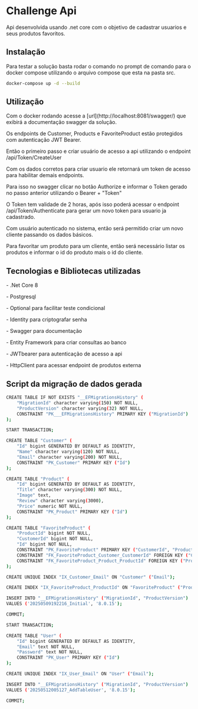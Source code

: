 # Challenge Api

<p>Api desenvolvida usando .net core com o objetivo de cadastrar usuarios e seus produtos favoritos.</p>

## Instalação
<p>Para testar a solução basta rodar o comando no prompt de comando para o docker compose utilizando o arquivo compose que esta na pasta src.</p>

```bash
docker-compose up -d --build
```

## Utilização

<p>Com o docker rodando acesse a [url](http://localhost:8081/swagger/) que exibirá a documentação swagger da solução.</p>
<p>Os endpoints de Customer, Products e FavoriteProduct estão protegidos com autenticação JWT Bearer. </p>
<p>Então o primeiro passo e criar usuário de acesso a api utilizando o endpoint /api/Token/CreateUser </p>
<p>Com os dados corretos para criar usuario ele retornará um token de acesso para habilitar demais endpoints. </p>
<p>Para isso no swagger clicar no botão Authorize e informar o Token gerado no passo anterior utilizando o Bearer + "Token" </p>

<p>O Token tem validade de 2 horas, após isso poderá acessar o endpoint /api/Token/Authenticate para gerar um novo token para usuario ja cadastrado.</p>
<p>Com usuário autenticado no sistema, então será permitido criar um novo cliente passando os dados básicos.</p>
<p>Para favoritar um produto para um cliente, então será necessário listar os produtos e informar o id do produto mais o id do cliente.</p>

## Tecnologias e Bibliotecas utilizadas
<p>- .Net Core 8</p>
<p>- Postgresql</p>
<p>- Optional para facilitar teste condicional</p>
<p>- Identity para criptografar senha</p>
<p>- Swagger para documentação</p>
<p>- Entity Framework para criar consultas ao banco</p>
<p>- JWTbearer para autenticação de acesso a api</p>
<p>- HttpClient para acessar endpoint de produtos externa</p>
 
## Script da migração de dados gerada
```bash
CREATE TABLE IF NOT EXISTS "__EFMigrationsHistory" (
    "MigrationId" character varying(150) NOT NULL,
    "ProductVersion" character varying(32) NOT NULL,
    CONSTRAINT "PK___EFMigrationsHistory" PRIMARY KEY ("MigrationId")
);

START TRANSACTION;

CREATE TABLE "Customer" (
    "Id" bigint GENERATED BY DEFAULT AS IDENTITY,
    "Name" character varying(120) NOT NULL,
    "Email" character varying(200) NOT NULL,
    CONSTRAINT "PK_Customer" PRIMARY KEY ("Id")
);

CREATE TABLE "Product" (
    "Id" bigint GENERATED BY DEFAULT AS IDENTITY,
    "Title" character varying(300) NOT NULL,
    "Image" text,
    "Review" character varying(3000),
    "Price" numeric NOT NULL,
    CONSTRAINT "PK_Product" PRIMARY KEY ("Id")
);

CREATE TABLE "FavoriteProduct" (
    "ProductId" bigint NOT NULL,
    "CustomerId" bigint NOT NULL,
    "Id" bigint NOT NULL,
    CONSTRAINT "PK_FavoriteProduct" PRIMARY KEY ("CustomerId", "ProductId"),
    CONSTRAINT "FK_FavoriteProduct_Customer_CustomerId" FOREIGN KEY ("CustomerId") REFERENCES "Customer" ("Id") ON DELETE CASCADE,
    CONSTRAINT "FK_FavoriteProduct_Product_ProductId" FOREIGN KEY ("ProductId") REFERENCES "Product" ("Id") ON DELETE CASCADE
);

CREATE UNIQUE INDEX "IX_Customer_Email" ON "Customer" ("Email");

CREATE INDEX "IX_FavoriteProduct_ProductId" ON "FavoriteProduct" ("ProductId");

INSERT INTO "__EFMigrationsHistory" ("MigrationId", "ProductVersion")
VALUES ('20250509192216_Initial', '8.0.15');

COMMIT;

START TRANSACTION;

CREATE TABLE "User" (
    "Id" bigint GENERATED BY DEFAULT AS IDENTITY,
    "Email" text NOT NULL,
    "Password" text NOT NULL,
    CONSTRAINT "PK_User" PRIMARY KEY ("Id")
);

CREATE UNIQUE INDEX "IX_User_Email" ON "User" ("Email");

INSERT INTO "__EFMigrationsHistory" ("MigrationId", "ProductVersion")
VALUES ('20250512005127_AddTableUser', '8.0.15');

COMMIT;
```
